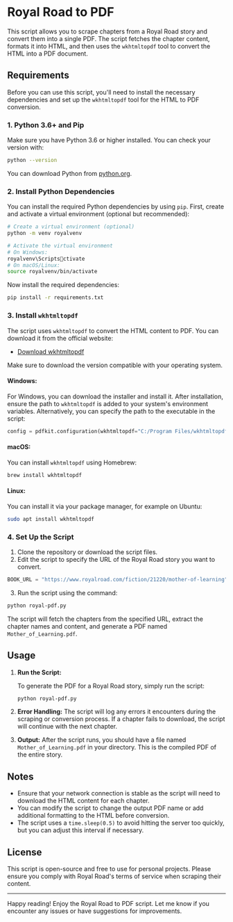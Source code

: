 # Royal Road to PDF

This script allows you to scrape chapters from a Royal Road story and convert them into a single PDF. The script fetches the chapter content, formats it into HTML, and then uses the `wkhtmltopdf` tool to convert the HTML into a PDF document.

## Requirements

Before you can use this script, you'll need to install the necessary dependencies and set up the `wkhtmltopdf` tool for the HTML to PDF conversion.

### 1. Python 3.6+ and Pip
Make sure you have Python 3.6 or higher installed. You can check your version with:

```bash
python --version
```

You can download Python from [python.org](https://www.python.org/downloads/).

### 2. Install Python Dependencies
You can install the required Python dependencies by using `pip`. First, create and activate a virtual environment (optional but recommended):

```bash
# Create a virtual environment (optional)
python -m venv royalvenv

# Activate the virtual environment
# On Windows:
royalvenv\Scriptsctivate
# On macOS/Linux:
source royalvenv/bin/activate
```

Now install the required dependencies:

```bash
pip install -r requirements.txt
```

### 3. Install `wkhtmltopdf`

The script uses `wkhtmltopdf` to convert the HTML content to PDF. You can download it from the official website:

- [Download wkhtmltopdf](https://wkhtmltopdf.org/downloads.html)

Make sure to download the version compatible with your operating system.

#### Windows:
For Windows, you can download the installer and install it. After installation, ensure the path to `wkhtmltopdf` is added to your system's environment variables. Alternatively, you can specify the path to the executable in the script:

```python
config = pdfkit.configuration(wkhtmltopdf="C:/Program Files/wkhtmltopdf/bin/wkhtmltopdf.exe")
```

#### macOS:
You can install `wkhtmltopdf` using Homebrew:

```bash
brew install wkhtmltopdf
```

#### Linux:
You can install it via your package manager, for example on Ubuntu:

```bash
sudo apt install wkhtmltopdf
```

### 4. Set Up the Script

1. Clone the repository or download the script files.
2. Edit the script to specify the URL of the Royal Road story you want to convert.

```python
BOOK_URL = "https://www.royalroad.com/fiction/21220/mother-of-learning"
```

3. Run the script using the command:

```bash
python royal-pdf.py
```

The script will fetch the chapters from the specified URL, extract the chapter names and content, and generate a PDF named `Mother_of_Learning.pdf`.

## Usage

1. **Run the Script:**

   To generate the PDF for a Royal Road story, simply run the script:

   ```bash
   python royal-pdf.py
   ```

2. **Error Handling:**
   The script will log any errors it encounters during the scraping or conversion process. If a chapter fails to download, the script will continue with the next chapter.

3. **Output:**
   After the script runs, you should have a file named `Mother_of_Learning.pdf` in your directory. This is the compiled PDF of the entire story.

## Notes

- Ensure that your network connection is stable as the script will need to download the HTML content for each chapter.
- You can modify the script to change the output PDF name or add additional formatting to the HTML before conversion.
- The script uses a `time.sleep(0.5)` to avoid hitting the server too quickly, but you can adjust this interval if necessary.

## License

This script is open-source and free to use for personal projects. Please ensure you comply with Royal Road's terms of service when scraping their content.

---

Happy reading! Enjoy the Royal Road to PDF script. Let me know if you encounter any issues or have suggestions for improvements.

